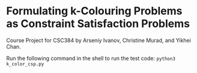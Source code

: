 # Formulating k-Colouring Problems as Constraint Satisfaction Problems 

Course Project for CSC384 by Arseniy Ivanov, Christine Murad, and Yikhei Chan.

Run the following command in the shell to run the test code:
`python3 k_color_csp.py`


